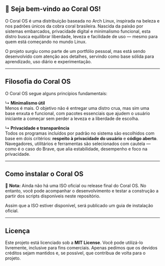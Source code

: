 ## 🐍 Seja bem-vindo ao Coral OS!

O Coral OS é uma distribuição baseada no Arch Linux, inspirada na beleza e nos padrões únicos da cobra coral brasileira. Nascida da paixão por sistemas embarcados, privacidade digital e minimalismo funcional, esta distro busca equilibrar liberdade, leveza e facilidade de uso — mesmo para quem está começando no mundo Linux.

O projeto surgiu como parte de um portfólio pessoal, mas está sendo desenvolvido com atenção aos detalhes, servindo como base sólida para aprendizado, uso diário e experimentação.

---

## Filosofia do Coral OS

O Coral OS segue alguns princípios fundamentais:

↳ **Minimalismo útil**  
Menos é mais. O objetivo não é entregar uma distro crua, mas sim uma base enxuta e funcional, com pacotes essenciais que ajudem o usuário iniciante a começar sem perder a leveza e a liberdade de escolha.

↳ **Privacidade e transparência**  
Todos os programas incluídos por padrão no sistema são escolhidos com base em dois critérios: **respeito à privacidade do usuário** e **código aberto**. Navegadores, utilitários e ferramentas são selecionados com cautela — como é o caso do Brave, que alia estabilidade, desempenho e foco na privacidade.

---

## Como instalar o Coral OS

📌 **Nota:** Ainda não há uma ISO oficial ou release final do Coral OS. No entanto, você pode acompanhar o desenvolvimento e testar a construção a partir dos scripts disponíveis neste repositório.

Assim que a ISO estiver disponível, será publicado um guia de instalação oficial.

---

## Licença

Este projeto está licenciado sob a **MIT License**. Você pode utilizá-lo livremente, inclusive para fins comerciais. Apenas pedimos que os devidos créditos sejam mantidos e, se possível, que contribua de volta para o projeto.
